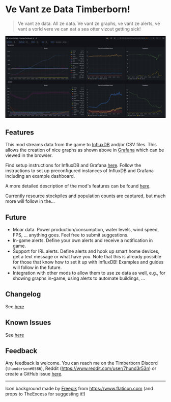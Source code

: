 # Ve Vant ze Data Timberborn!

> Ve vant ze data. All ze data. Ve vant ze graphs, ve vant ze alerts, ve vant a vorld vere ve can eat a sea otter vizout getting sick!

![example dashboard](https://raw.githubusercontent.com/thundersen/timberborn_vevantzedata/main/doc/example_dashboard.png)

## Features

This mod streams data from the game to [InfluxDB](https://www.influxdata.com/) and/or CSV files. This allows the creation of nice graphs as shown above in [Grafana](https://grafana.com/grafana/) which can be viewed in the browser.

Find setup instructions for InfluxDB and Grafana [here](https://github.com/thundersen/timberborn_vevantzedata/tree/main/doc/INFLUXDB_GRAFANA.md). Follow the instructions to set up preconfigured instances of InfluxDB and Grafana including an example dashboard.

A more detailed description of the mod's features can be found [here](https://github.com/thundersen/timberborn_vevantzedata/tree/main/doc/FEATURES.md).

Currently resource stockpiles and population counts are captured, but much more will follow in the...

## Future

- Moar data. Power production/consumption, water levels, wind speed, FPS, ... anything goes. Feel free to submit suggestions.
- In-game alerts. Define your own alerts and receive a notification in game.
- Support for IRL alerts. Define alerts and hook up smart home devices, get a text message or what have you. Note that this is already possible for those that know how to set it up with InfluxDB! Examples and guides will follow in the future. 
- Integration with other mods to allow them to use ze data as well, e.g., for showing graphs in-game, using alerts to automate buildings, ...

## Changelog

See [here](https://github.com/thundersen/timberborn_vevantzedata/tree/main/doc/CHANGELOG.md)

## Known Issues

See [here](https://github.com/thundersen/timberborn_vevantzedata/tree/main/doc/KNOWN_ISSUES.md)

## Feedback

Any feedback is welcome. You can reach me on the Timberborn Discord (`thundersen#0586`), Reddit (https://www.reddit.com/user/7hund3r53n) or create a GitHub issue [here](https://github.com/thundersen/timberborn_vevantzedata/issues).

---
Icon background made by [Freepik](https://www.freepik.com) from https://www.flaticon.com (and props to TheExcess for suggesting it!)

